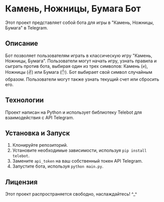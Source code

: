 # Камень, Ножницы, Бумага Бот

Этот проект представляет собой бота для игры в "Камень, Ножницы, Бумага" в Telegram.

## Описание

Бот позволяет пользователям играть в классическую игру "Камень, Ножницы, Бумага". Пользователи могут начать игру, узнать правила и сыграть против бота, выбирая один из трех символов: Камень (✊), Ножницы (✌️) или Бумага (✋). Бот выбирает свой символ случайным образом. Пользователи могут также узнать текущий счет или сбросить его.

## Технологии

Проект написан на Python и использует библиотеку Telebot для взаимодействия с API Telegram.

## Установка и Запуск

1. Клонируйте репозиторий.
2. Установите необходимые зависимости, используя `pip install telebot`.
3. Замените `api_token` на ваш собственный токен API Telegram.
4. Запустите бота, используя `python main.py`.

## Лицензия

Этот проект распространяется свободно, наслаждайтесь! ^_^
